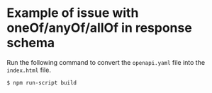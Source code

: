 # Example of issue with oneOf/anyOf/allOf in response schema

Run the following command to convert the `openapi.yaml` file into the `index.html` file.  

```bash
$ npm run-script build
```
